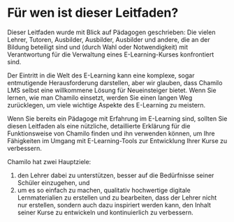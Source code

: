 # Für wen ist dieser Leitfaden?

Dieser Leitfaden wurde mit Blick auf Pädagogen geschrieben: Die vielen Lehrer, Tutoren, Ausbilder, Ausbilder, Ausbilder und andere, die an der Bildung beteiligt sind und \(durch Wahl oder Notwendigkeit\) mit Verantwortung für die Verwaltung eines E-Learning-Kurses konfrontiert sind.

Der Eintritt in die Welt des E-Learning kann eine komplexe, sogar entmutigende Herausforderung darstellen, aber wir glauben, dass Chamilo LMS selbst eine willkommene Lösung für Neueinsteiger bietet. Wenn Sie lernen, wie man Chamilo einsetzt, werden Sie einen langen Weg zurücklegen, um viele wichtige Aspekte des E-Learning zu meistern.

Wenn Sie bereits ein Pädagoge mit Erfahrung im E-Learning sind, sollten Sie diesen Leitfaden als eine nützliche, detaillierte Erklärung für die Funktionsweise von Chamilo finden und ihn verwenden können, um Ihre Fähigkeiten im Umgang mit E-Learning-Tools zur Entwicklung Ihrer Kurse zu verbessern.

Chamilo hat zwei Hauptziele:

1. den Lehrer dabei zu unterstützen, besser auf die Bedürfnisse seiner Schüler einzugehen, und
2. um es so einfach zu machen, qualitativ hochwertige digitale Lernmaterialien zu erstellen und zu bearbeiten, dass der Lehrer nicht nur erstellen, sondern auch dazu inspiriert werden kann, den Inhalt seiner Kurse zu entwickeln und kontinuierlich zu verbessern.

